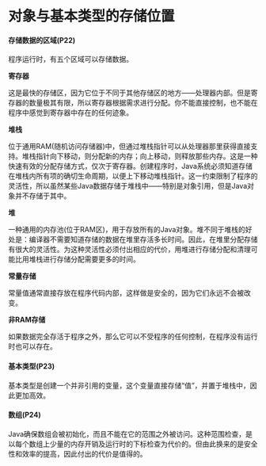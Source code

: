 # 对象与基本类型的存储位置

#### 存储数据的区域\(P22\)

程序运行时，有五个区域可以存储数据。

**寄存器**

这是最快的存储区，因为它位于不同于其他存储区的地方——处理器内部。但是寄存器的数量极其有限，所以寄存器根据需求进行分配。你不能直接控制，也不能在程序中感觉到寄存器中存在的任何迹象。

**堆栈**

位于通用RAM\(随机访问存储器\)中，但通过堆栈指针可以从处理器那里获得直接支持。堆栈指针向下移动，则分配新的内存；向上移动，则释放那些内存。这是一种快速有效的分配存储方式，仅次于寄存器。创建程序时，Java系统必须知道存储在堆栈内所有项的确切生命周期，以便上下移动堆栈指针。这一约束限制了程序的灵活性，所以虽然某些Java数据存储于堆栈中——特别是对象引用，但是Java对象并不存储于其中。

**堆**

一种通用的内存池\(位于RAM区\)，用于存放所有的Java对象。堆不同于堆栈的好处是：编译器不需要知道存储的数据在堆里存活多长时间。因此，在堆里分配存储有很大的灵活性。为这种灵活性必须付出相应的代价，用堆进行存储分配和清理可能比用堆栈进行存储分配需要更多的时间。

**常量存储**

常量值通常直接存放在程序代码内部，这样做是安全的，因为它们永远不会被改变。

**非RAM存储**

如果数据完全存活于程序之外，那么它可以不受程序的任何控制，在程序没有运行时也可以存在。

#### 基本类型\(P23\)

基本类型是创建一个并非引用的变量，这个变量直接存储“值”，并置于堆栈中，因此更加高效。

#### 数组\(P24\)

Java确保数组会被初始化，而且不能在它的范围之外被访问。这种范围检查，是以每个数组上少量的内存开销及运行时的下标检查为代价的。但由此换来的是安全性和效率的提高，因此付出的代价是值得的。

